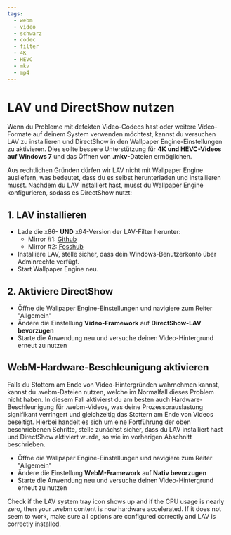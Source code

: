 ```yaml
---
tags:
  - webm
  - video
  - schwarz
  - codec
  - filter
  - 4K
  - HEVC
  - mkv
  - mp4
---
```


# LAV und DirectShow nutzen
Wenn du Probleme mit defekten Video-Codecs hast oder weitere Video-Formate auf deinem System verwenden möchtest, kannst du versuchen LAV zu installieren und DirectShow in den Wallpaper Engine-Einstellungen zu aktivieren. Dies sollte bessere Unterstützung für **4K und HEVC-Videos auf Windows 7** und das Öffnen von **.mkv**-Dateien ermöglichen.

Aus rechtlichen Gründen dürfen wir LAV nicht mit Wallpaper Engine ausliefern, was bedeutet, dass du es selbst herunterladen und installieren musst. Nachdem du LAV installiert hast, musst du Wallpaper Engine konfigurieren, sodass es DirectShow nutzt:

## 1. LAV installieren
* Lade die x86- **UND** x64-Version der LAV-Filter herunter:
  * Mirror #1: [Github](https://github.com/Nevcairiel/LAVFilters/releases)
  * Mirror #2: [Fosshub](https://www.fosshub.com/LAV-Filters.html)
* Installiere LAV, stelle sicher, dass dein Windows-Benutzerkonto über Adminrechte verfügt.
* Start Wallpaper Engine neu.

## 2. Aktiviere DirectShow
* Öffne die Wallpaper Engine-Einstellungen und navigiere zum Reiter "Allgemein"
* Ändere die Einstellung **Video-Framework** auf **DirectShow-LAV bevorzugen**
* Starte die Anwendung neu und versuche deinen Video-Hintergrund erneut zu nutzen

## WebM-Hardware-Beschleunigung aktivieren
Falls du Stottern am Ende von Video-Hintergründen wahrnehmen kannst, kannst du .webm-Dateien nutzen, welche im Normalfall dieses Problem nicht haben. In diesem Fall aktivierst du am besten auch Hardware-Beschleunigung für .webm-Videos, was deine Prozessorauslastung signifikant verringert und gleichzeitig das Stottern am Ende von Videos beseitigt. Hierbei handelt es sich um eine Fortführung der oben beschriebenen Schritte, stelle zunächst sicher, dass du LAV installiert hast und DirectShow aktiviert wurde, so wie im vorherigen Abschnitt beschrieben.
* Öffne die Wallpaper Engine-Einstellungen und navigiere zum Reiter "Allgemein"
* Ändere die Einstellung **WebM-Framework** auf **Nativ bevorzugen**
* Starte die Anwendung neu und versuche deinen Video-Hintergrund erneut zu nutzen

Check if the LAV system tray icon shows up and if the CPU usage is nearly zero, then your .webm content is now hardware accelerated. If it does not seem to work, make sure all options are configured correctly and LAV is correctly installed.